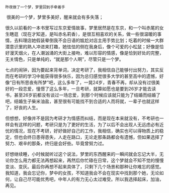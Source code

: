 ```
昨夜做了一个梦，梦里回到手牵着手
```

​	很美的一个梦，梦里多美好，醒来就会有多失落；

​	很久以前看的一本书里写过东京爱情故事，梦里居然是在东京，和一个叫赤尾的女生瞎逛（现在才知道，是叫赤名莉香），是很互相喜欢的关系，做一些很温暖的事情，去料理店她假装晕倒我不会日语的尴尬对店主用手势比划；吃着的时候一大群潜意识里的熟人冲进来打趣，她怯怯的侧在我身后，像个可爱的小松鼠；好像是恰好漫天烟火，在人潮汹涌的大街上接吻，难以形容的情感，像是恰到好处的完整，无关情色，只是单纯的，“就是那个人啊”，尽管只是一个梦。

​	七点的闹钟，因为要起来背单词，决定考研了，我相信自己能够付出努力，其实反而在考研的学习中能获得很多快乐，因为总归感觉很多大学的甚至高中的遗憾，好像“日有所思夜有所梦”吧，这么多年了，一晃24岁，青春不再，却从没有过很美好的一段恋爱，憧憬了这么多年，一旦考研，就算如愿也是要到26岁才能去读书，甚至26岁前都没有谈过一场恋爱，到那个时候应该就只能为了结婚而结婚了吧，结婚生子柴米油盐，甚至很有可能找不到合适的人而将就，一辈子也就这样了，好丧的人生。

​	但想想，好像并不是因为考研才为情感而纠结，而是现在本来就没有，不考研也一样会有这样的问题，考研只是为了更好的生活，为了以后不会出现人无远虑必有近忧的情况，现在不考研，好好做好自己的工作，我相信，确实也可以得物质上的稳定，但也会终日患得患失，人走在路口，无论走那条路都会有遗憾，但如果选择了努力、艰辛的那条，终归是会好些。毕竟曾努力过。

​	好想继续睡，小时候就听过这个说法，梦里的东西醒来的一瞬间就会忘记大半，无论你怎么用力都无法再想起来，再然后你忙碌在日常，这个梦就会不知不觉的慢慢变淡、变灰。最后你再想不起来具体了，只剩下几个场景和那种让你难忘的感觉。我知道，我会忘记你，梦中的女孩，不知道我会不会在现实中找到那个她，无论如何，让自己尽可能优秀吧，中年人的有力无心太过难受。所以我选择起床，加油，再见。

​	